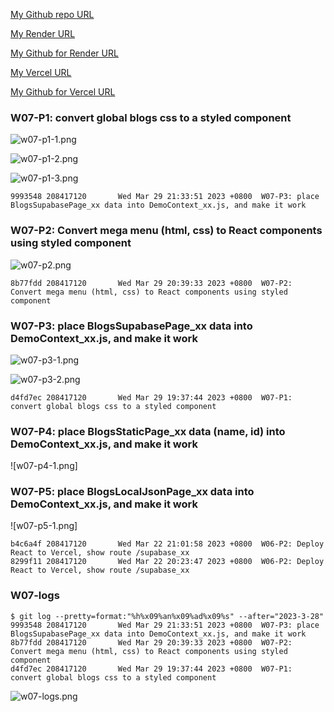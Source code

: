 [My Github repo URL ](https://github.com/208417120/1112_WP2_DEMO_20)

[My Render URL](https://one112-server-card-demo-20.onrender.com)

[My Github for Render URL](https://github.com/208417120/1112-server-card-demo-20)

[My Vercel URL](https://1112-client-2n-card-demo-20.vercel.app/)

[My Github for Vercel URL](https://github.com/208417120/1112-client-2n-card-demo-20)

### W07-P1: convert global blogs css to a styled component

![w07-p1-1.png](https://hahvwqxedmlldgfvyjio.supabase.co/storage/v1/object/public/demo-20/md_img/w07-p1-1.png)

![w07-p1-2.png](https://hahvwqxedmlldgfvyjio.supabase.co/storage/v1/object/public/demo-20/md_img/w07-p1-2.png)

![w07-p1-3.png](https://hahvwqxedmlldgfvyjio.supabase.co/storage/v1/object/public/demo-20/md_img/w07-p1-3.png)

```
9993548 208417120       Wed Mar 29 21:33:51 2023 +0800  W07-P3: place BlogsSupabasePage_xx data into DemoContext_xx.js, and make it work
```

### W07-P2: Convert mega menu (html, css) to React components using styled component

![w07-p2.png](https://hahvwqxedmlldgfvyjio.supabase.co/storage/v1/object/public/demo-20/md_img/w07-p2.png)

```
8b77fdd 208417120       Wed Mar 29 20:39:33 2023 +0800  W07-P2: Convert mega menu (html, css) to React components using styled component
```

### W07-P3: place BlogsSupabasePage_xx data into DemoContext_xx.js, and make it work

![w07-p3-1.png](https://hahvwqxedmlldgfvyjio.supabase.co/storage/v1/object/public/demo-20/md_img/w07-p3-1.png)

![w07-p3-2.png](https://hahvwqxedmlldgfvyjio.supabase.co/storage/v1/object/public/demo-20/md_img/w07-p3-2.png)

```
d4fd7ec 208417120       Wed Mar 29 19:37:44 2023 +0800  W07-P1: convert global blogs css to a styled component
```

### W07-P4: place BlogsStaticPage_xx data (name, id) into DemoContext_xx.js, and make it work

![w07-p4-1.png]

### W07-P5: place BlogsLocalJsonPage_xx data into DemoContext_xx.js, and make it work

![w07-p5-1.png]

```
b4c6a4f 208417120       Wed Mar 22 21:01:58 2023 +0800  W06-P2: Deploy React to Vercel, show route /supabase_xx
8299f11 208417120       Wed Mar 22 20:23:47 2023 +0800  W06-P2: Deploy React to Vercel, show route /supabase_xx
```

### W07-logs

```
$ git log --pretty=format:"%h%x09%an%x09%ad%x09%s" --after="2023-3-28"
9993548 208417120       Wed Mar 29 21:33:51 2023 +0800  W07-P3: place BlogsSupabasePage_xx data into DemoContext_xx.js, and make it work
8b77fdd 208417120       Wed Mar 29 20:39:33 2023 +0800  W07-P2: Convert mega menu (html, css) to React components using styled component
d4fd7ec 208417120       Wed Mar 29 19:37:44 2023 +0800  W07-P1: convert global blogs css to a styled component
```

![w07-logs.png](https://hahvwqxedmlldgfvyjio.supabase.co/storage/v1/object/public/demo-20/md_img/w07-logs.png)
